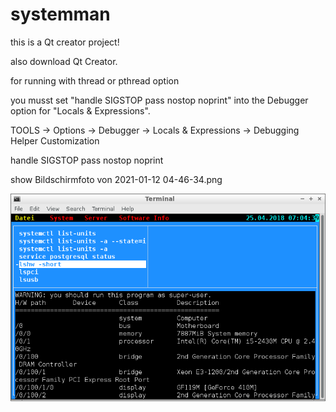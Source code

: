 # systemman

this is a Qt creator project!

also download Qt Creator.

for running with thread or pthread option

you musst set "handle SIGSTOP pass nostop noprint" into the Debugger option for "Locals & Expressions".

TOOLS -> Options -> Debugger -> Locals & Expressions -> Debugging Helper Customization

handle SIGSTOP pass nostop noprint


show 
Bildschirmfoto von 2021-01-12 04-46-34.png

![Systemman ansicht](https://github.com/fett-tony/systemman/blob/main/README/Systemman1.png)
